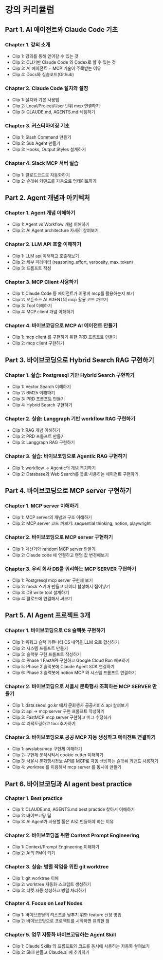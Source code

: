 # 강의 커리큘럼

## Part 1. AI 에이전트와 Claude Code 기초

### Chapter 1. 강의 소개
- Clip 1: 강의를 통해 얻어갈 수 있는 것
- Clip 2: CLI기반 Claude Code 와 Codex로 할 수 있는 것
- Clip 3: AI 에이전트 + MCP 기술이 주목받는 이유
- Clip 4: Docs와 실습코드(Github)

### Chapter 2. Claude Code 설치와 설정
- Clip 1: 설치와 기본 사용법
- Clip 2: Local/Project/User 단위 mcp 연결하기
- Clip 3: CLAUDE.md, AGENTS.md 세팅하기

### Chapter 3. 커스터마이징 기초
- Clip 1: Slash Command 만들기
- Clip 2: Sub Agent 만들기
- Clip 3: Hooks, Output Styles 설계하기

### Chapter 4. Slack MCP 서버 실습
- Clip 1: 클로드코드로 자동화하기
- Clip 2: 슬래쉬 커맨드를 자동으로 업데이트하기


## Part 2. Agent 개념과 아키텍처

### Chapter 1. Agent 개념 이해하기
- Clip 1: Agent vs Workflow 개념 이해하기
- Clip 2: AI Agent architecture 자세히 살펴보기

### Chapter 2. LLM API 호출 이해하기
- Clip 1: LLM api 이해하고 호출해보기
- Clip 2: 세부 파라미터 (reasoning_effort, verbosity, max_token)
- Clip 3: 프롬프트 작성

### Chapter 3. MCP Client 사용하기
- Clip 1: Claude Code 등 에이전트가 어떻게 mcp를 활용하는지 보기
- Clip 2: 오픈소스 AI AGENT의 mcp 활용 코드 까보기
- Clip 3: Tool 이해하기
- Clip 4: MCP client 개념 이해하기

### Chapter 4. 바이브코딩으로 MCP AI 에이전트 만들기
- Clip 1: mcp client 를 구현하기 위한 PRD 프롬프트 만들기
- Clip 2: mcp client 구현하기


## Part 3. 바이브코딩으로 Hybrid Search RAG 구현하기

### Chapter 1. 실습: Postgresql 기반 Hybrid Search 구현하기
- Clip 1: Vector Search 이해하기
- Clip 2: BM25 이해하기
- Clip 3: PRD 프롬프트 만들기
- Clip 4: Hybrid Search 구현하기

### Chapter 2. 실습: Langgraph 기반 workflow RAG 구현하기
- Clip 1: RAG 개념 이해하기
- Clip 2: PRD 프롬프트 만들기
- Clip 3: Langgraph RAG 구현하기

### Chapter 3. 실습: 바이브코딩으로 Agentic RAG 구현하기
- Clip 1: workflow -> Agentic의 개념 복기하기
- Clip 2: Database와 Web Search를 툴로 사용하는 에이전트 구현하기


## Part 4. 바이브코딩으로 MCP server 구현하기

### Chapter 1. MCP server 이해하기
- Clip 1: MCP server의 개념과 구조 이해하기
- Clip 2: MCP server 코드 까보기: sequential thinking, notion, playwright

### Chapter 2. 바이브코딩으로 MCP server 구현하기
- Clip 1: 계산기와 random MCP server 만들기
- Clip 2: Claude code 에 연결하고 랜덤 값 변경해보기

### Chapter 3. 우리 회사 DB를 쿼리하는 MCP SERVER 구현하기
- Clip 1: Postgresql mcp server 구현체 보기
- Clip 2: mock 스키마 만들고 데이터 합성해서 집어넣기
- Clip 3: DB write tool 설계하기
- Clip 4: 클로드에 연결해서 써보기


## Part 5. AI Agent 프로젝트 3개

### Chapter 1. 바이브코딩으로 CS 슬랙봇 구현하기
- Clip 1: 위워크 슬랙 커뮤니티 CS 내역을 LLM 으로 합성하기
- Clip 2: 시스템 프롬프트 만들기
- Clip 3: 슬랙봇 구현 프롬프트 작성하기
- Clip 4: Phase 1 FastAPI 구현하고 Google Cloud Run 배포하기
- Clip 5: Phase 2 슬랙봇에 Claude Agent SDK 연결하기
- Clip 6: Phase 3 슬랙봇에 notion MCP 와 시스템 프롬프트 연결하기

### Chapter 2. 바이브코딩으로 서울시 문화행사 조회하는 MCP SERVER 만들기
- Clip 1: data.seoul.go.kr 에서 문화행사 공공서비스 api 살펴보기
- Clip 2: api -> mcp server 구현 프롬프트 작성하기
- Clip 3: FastMCP mcp server 구현하고 버그 수정하기
- Clip 4: 리팩토링하고 tool 추가하기

### Chapter 3. 바이브코딩으로 공공 MCP 자동 생성하고 에이전트 연결하기
- Clip 1: awslabs/mcp 구현체 이해하기
- Clip 2: 구현체 분석시켜서 cookie cutter 이해하기
- Clip 3: 서울시 문화행사정보 API를 MCP로 자동 생성하는 슬래쉬 커맨드 사용하기
- Clip 4: worktree 를 이용해서 mcp server 를 동시에 만들기


## Part 6. 바이브코딩과 AI agent best practice

### Chapter 1. Best practice
- Clip 1: CLAUDE.md, AGENTS.md best practice 찾아서 이해하기
- Clip 2: 바이브코딩 팁
- Clip 3: AI Agent가 사용할 툴은 AI로 만들어야 하는 이유

### Chapter 2. 바이브코딩을 위한 Context Prompt Engineering
- Clip 1: Context/Prompt Engineering 이해하기
- Clip 2: AI의 PM이 되기

### Chapter 3. 실습: 병렬 작업을 위한 git worktree
- Clip 1: git worktree 이해
- Clip 2: worktree 자동화 스크립트 생성하기
- Clip 3: 티켓 자동 생성하고 병렬 처리하기

### Chapter 4. Focus on Leaf Nodes
- Clip 1: 바이브코딩의 리스크를 낮추기 위한 feature 선정 방법
- Clip 2: 바이브코딩으로 프로젝트를 시작하면 유리한 점

### Chapter 5. 업무 자동화 바이브코딩하는 Agent Skill
- Clip 1: Claude Skills 의 프롬프트와 코드를 동시에 사용하는 자동화 살펴보기
- Clip 2: Skill 만들고 Claude.ai 에 추가하기
